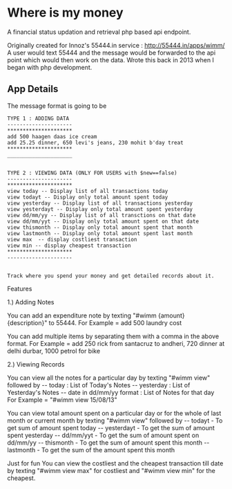 # Where is my money
A financial status updation and retrieval php based api endpoint.

Originally created for Innoz's 55444.in service : http://55444.in/apps/wimm/
A user would text 55444 and the message would be forwarded to the api point which would then work on the data. 
Wrote this back in 2013 when I began with php development.

## App Details

The message format is going to be 

	TYPE 1 : ADDING DATA
	---------------------
	*********************
	add 500 haagen daas ice cream
	add 25.25 dinner, 650 levi's jeans, 230 mohit b'day treat
	*********************
	_____________________


	TYPE 2 : VIEWING DATA (ONLY FOR USERS with $new==false)
	---------------------
	*********************
	view today -- Display list of all transactions today
	view todayt -- Display only total amount spent today
	view yesterday -- Display list of all transactions yesterday
	view yesterdayt -- Display only total amount spent yesterday
	view dd/mm/yy -- Display list of all transctions on that date
	view dd/mm/yyt -- Display only total amount spent on that date
	view thismonth -- Display only total amount spent that month
	view lastmonth -- Display only total amount spent last month
	view max  -- display costliest transaction
	view min -- display cheapest transaction
	*********************
	---------------------


	Track where you spend your money and get detailed records about it. 

Features 

1.) Adding Notes

You can add an expenditure note by texting "#wimm {amount} {description}" to 55444. 
For Example = add 500 laundry cost

You can add multiple items by separating them with a comma in the above format.
For Example = add 250 rick from santacruz to andheri, 720 dinner at delhi durbar, 1000 petrol for bike

2.) Viewing Records

You can view all the notes for a particular day by texting "#wimm view" followed by 
--  today : List of Today's Notes
-- yesterday : List of Yesterday's Notes
-- date in dd/mm/yy format : List of Notes for that day
For Example = "#wimm view 15/08/13"

You can view total amount spent on a particular day or for the whole of last month or current month by texting "#wimm view" followed by
-- todayt - To get sum of amount spent today
-- yesterdayt - To get the sum of amount spent yesterday
-- dd/mm/yyt - To get the sum of amount spent on dd/mm/yy
-- thismonth - To get the sum of amount spent this month
-- lastmonth - To get the sum of the amount spent this month

Just for fun
You can view the costliest and the cheapest transaction till date by texting "#wimm view max" for costliest and "#wimm view min" for the cheapest.

